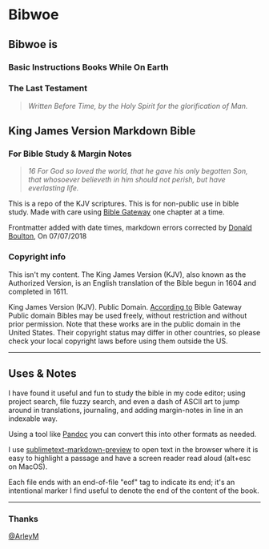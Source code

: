 # Bibwoe

## Bibwoe is

### Basic Instructions Books While On Earth

### The Last Testament

> _Written Before Time, by the Holy Spirit for the glorification of Man._

## King James Version Markdown Bible

### For Bible Study & Margin Notes

> _16 For God so loved the world, that he gave his only begotten Son, that whosoever believeth in him should not perish, but have everlasting life._

This is a repo of the KJV scriptures. This is for non-public use in bible study. Made with care using [Bible Gateway](http://biblegateway.com) one chapter at a time.

Frontmatter added with date times, markdown errors corrected by [Donald Boulton](https://bibwoe.com), On 07/07/2018

### Copyright info

This isn't my content. The King James Version (KJV), also known as the Authorized Version, is an English translation of the Bible begun in 1604 and completed in 1611.

King James Version (KJV). Public Domain. [According to](https://support.biblegateway.com/hc/en-us/articles/228180427) Bible Gateway Public domain Bibles may be used freely, without restriction and without prior permission. Note that these works are in the public domain in the United States. Their copyright status may differ in other countries, so please check your local copyright laws before using them outside the US.

***

## Uses & Notes

I have found it useful and fun to study the bible in my code editor; using project search, file fuzzy search, and even a dash of ASCII art to jump around in translations, journaling, and adding margin-notes in line in an indexable way. 

Using a tool like [Pandoc](http://pandoc.org/) you can convert this into other formats as needed.

I use [sublimetext-markdown-preview](https://github.com/revolunet/sublimetext-markdown-preview) to open text in the browser where it is easy to highlight a passage and have a screen reader read aloud (alt+esc on MacOS).

Each file ends with an end-of-file "eof" tag to indicate its end; it's an intentional marker I find useful to denote the end of the content of the book.

***

### Thanks

[@ArleyM](http://twitter.com/ArleyM)